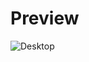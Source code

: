 # Preview

![Desktop](https://user-images.githubusercontent.com/65074550/147634871-af27d9fd-152c-4ea5-be52-48861ed60908.png)
